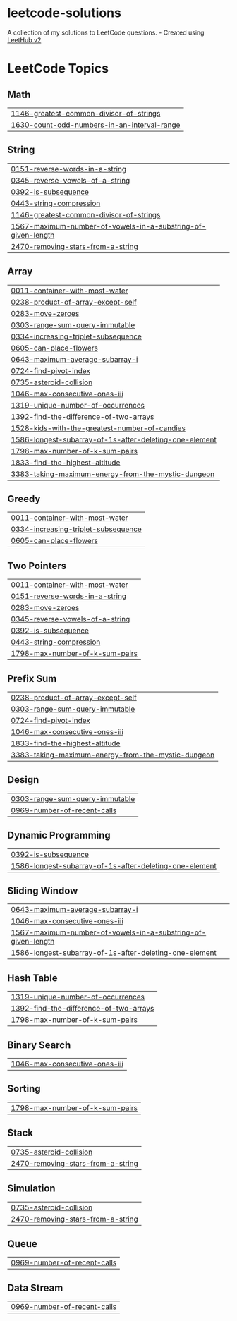 # leetcode-solutions
A collection of my solutions to LeetCode questions. - Created using [LeetHub v2](https://github.com/arunbhardwaj/LeetHub-2.0)

<!---LeetCode Topics Start-->
# LeetCode Topics
## Math
|  |
| ------- |
| [1146-greatest-common-divisor-of-strings](https://github.com/EthanLynam/leetcode-solutions/tree/master/1146-greatest-common-divisor-of-strings) |
| [1630-count-odd-numbers-in-an-interval-range](https://github.com/EthanLynam/leetcode-solutions/tree/master/1630-count-odd-numbers-in-an-interval-range) |
## String
|  |
| ------- |
| [0151-reverse-words-in-a-string](https://github.com/EthanLynam/leetcode-solutions/tree/master/0151-reverse-words-in-a-string) |
| [0345-reverse-vowels-of-a-string](https://github.com/EthanLynam/leetcode-solutions/tree/master/0345-reverse-vowels-of-a-string) |
| [0392-is-subsequence](https://github.com/EthanLynam/leetcode-solutions/tree/master/0392-is-subsequence) |
| [0443-string-compression](https://github.com/EthanLynam/leetcode-solutions/tree/master/0443-string-compression) |
| [1146-greatest-common-divisor-of-strings](https://github.com/EthanLynam/leetcode-solutions/tree/master/1146-greatest-common-divisor-of-strings) |
| [1567-maximum-number-of-vowels-in-a-substring-of-given-length](https://github.com/EthanLynam/leetcode-solutions/tree/master/1567-maximum-number-of-vowels-in-a-substring-of-given-length) |
| [2470-removing-stars-from-a-string](https://github.com/EthanLynam/leetcode-solutions/tree/master/2470-removing-stars-from-a-string) |
## Array
|  |
| ------- |
| [0011-container-with-most-water](https://github.com/EthanLynam/leetcode-solutions/tree/master/0011-container-with-most-water) |
| [0238-product-of-array-except-self](https://github.com/EthanLynam/leetcode-solutions/tree/master/0238-product-of-array-except-self) |
| [0283-move-zeroes](https://github.com/EthanLynam/leetcode-solutions/tree/master/0283-move-zeroes) |
| [0303-range-sum-query-immutable](https://github.com/EthanLynam/leetcode-solutions/tree/master/0303-range-sum-query-immutable) |
| [0334-increasing-triplet-subsequence](https://github.com/EthanLynam/leetcode-solutions/tree/master/0334-increasing-triplet-subsequence) |
| [0605-can-place-flowers](https://github.com/EthanLynam/leetcode-solutions/tree/master/0605-can-place-flowers) |
| [0643-maximum-average-subarray-i](https://github.com/EthanLynam/leetcode-solutions/tree/master/0643-maximum-average-subarray-i) |
| [0724-find-pivot-index](https://github.com/EthanLynam/leetcode-solutions/tree/master/0724-find-pivot-index) |
| [0735-asteroid-collision](https://github.com/EthanLynam/leetcode-solutions/tree/master/0735-asteroid-collision) |
| [1046-max-consecutive-ones-iii](https://github.com/EthanLynam/leetcode-solutions/tree/master/1046-max-consecutive-ones-iii) |
| [1319-unique-number-of-occurrences](https://github.com/EthanLynam/leetcode-solutions/tree/master/1319-unique-number-of-occurrences) |
| [1392-find-the-difference-of-two-arrays](https://github.com/EthanLynam/leetcode-solutions/tree/master/1392-find-the-difference-of-two-arrays) |
| [1528-kids-with-the-greatest-number-of-candies](https://github.com/EthanLynam/leetcode-solutions/tree/master/1528-kids-with-the-greatest-number-of-candies) |
| [1586-longest-subarray-of-1s-after-deleting-one-element](https://github.com/EthanLynam/leetcode-solutions/tree/master/1586-longest-subarray-of-1s-after-deleting-one-element) |
| [1798-max-number-of-k-sum-pairs](https://github.com/EthanLynam/leetcode-solutions/tree/master/1798-max-number-of-k-sum-pairs) |
| [1833-find-the-highest-altitude](https://github.com/EthanLynam/leetcode-solutions/tree/master/1833-find-the-highest-altitude) |
| [3383-taking-maximum-energy-from-the-mystic-dungeon](https://github.com/EthanLynam/leetcode-solutions/tree/master/3383-taking-maximum-energy-from-the-mystic-dungeon) |
## Greedy
|  |
| ------- |
| [0011-container-with-most-water](https://github.com/EthanLynam/leetcode-solutions/tree/master/0011-container-with-most-water) |
| [0334-increasing-triplet-subsequence](https://github.com/EthanLynam/leetcode-solutions/tree/master/0334-increasing-triplet-subsequence) |
| [0605-can-place-flowers](https://github.com/EthanLynam/leetcode-solutions/tree/master/0605-can-place-flowers) |
## Two Pointers
|  |
| ------- |
| [0011-container-with-most-water](https://github.com/EthanLynam/leetcode-solutions/tree/master/0011-container-with-most-water) |
| [0151-reverse-words-in-a-string](https://github.com/EthanLynam/leetcode-solutions/tree/master/0151-reverse-words-in-a-string) |
| [0283-move-zeroes](https://github.com/EthanLynam/leetcode-solutions/tree/master/0283-move-zeroes) |
| [0345-reverse-vowels-of-a-string](https://github.com/EthanLynam/leetcode-solutions/tree/master/0345-reverse-vowels-of-a-string) |
| [0392-is-subsequence](https://github.com/EthanLynam/leetcode-solutions/tree/master/0392-is-subsequence) |
| [0443-string-compression](https://github.com/EthanLynam/leetcode-solutions/tree/master/0443-string-compression) |
| [1798-max-number-of-k-sum-pairs](https://github.com/EthanLynam/leetcode-solutions/tree/master/1798-max-number-of-k-sum-pairs) |
## Prefix Sum
|  |
| ------- |
| [0238-product-of-array-except-self](https://github.com/EthanLynam/leetcode-solutions/tree/master/0238-product-of-array-except-self) |
| [0303-range-sum-query-immutable](https://github.com/EthanLynam/leetcode-solutions/tree/master/0303-range-sum-query-immutable) |
| [0724-find-pivot-index](https://github.com/EthanLynam/leetcode-solutions/tree/master/0724-find-pivot-index) |
| [1046-max-consecutive-ones-iii](https://github.com/EthanLynam/leetcode-solutions/tree/master/1046-max-consecutive-ones-iii) |
| [1833-find-the-highest-altitude](https://github.com/EthanLynam/leetcode-solutions/tree/master/1833-find-the-highest-altitude) |
| [3383-taking-maximum-energy-from-the-mystic-dungeon](https://github.com/EthanLynam/leetcode-solutions/tree/master/3383-taking-maximum-energy-from-the-mystic-dungeon) |
## Design
|  |
| ------- |
| [0303-range-sum-query-immutable](https://github.com/EthanLynam/leetcode-solutions/tree/master/0303-range-sum-query-immutable) |
| [0969-number-of-recent-calls](https://github.com/EthanLynam/leetcode-solutions/tree/master/0969-number-of-recent-calls) |
## Dynamic Programming
|  |
| ------- |
| [0392-is-subsequence](https://github.com/EthanLynam/leetcode-solutions/tree/master/0392-is-subsequence) |
| [1586-longest-subarray-of-1s-after-deleting-one-element](https://github.com/EthanLynam/leetcode-solutions/tree/master/1586-longest-subarray-of-1s-after-deleting-one-element) |
## Sliding Window
|  |
| ------- |
| [0643-maximum-average-subarray-i](https://github.com/EthanLynam/leetcode-solutions/tree/master/0643-maximum-average-subarray-i) |
| [1046-max-consecutive-ones-iii](https://github.com/EthanLynam/leetcode-solutions/tree/master/1046-max-consecutive-ones-iii) |
| [1567-maximum-number-of-vowels-in-a-substring-of-given-length](https://github.com/EthanLynam/leetcode-solutions/tree/master/1567-maximum-number-of-vowels-in-a-substring-of-given-length) |
| [1586-longest-subarray-of-1s-after-deleting-one-element](https://github.com/EthanLynam/leetcode-solutions/tree/master/1586-longest-subarray-of-1s-after-deleting-one-element) |
## Hash Table
|  |
| ------- |
| [1319-unique-number-of-occurrences](https://github.com/EthanLynam/leetcode-solutions/tree/master/1319-unique-number-of-occurrences) |
| [1392-find-the-difference-of-two-arrays](https://github.com/EthanLynam/leetcode-solutions/tree/master/1392-find-the-difference-of-two-arrays) |
| [1798-max-number-of-k-sum-pairs](https://github.com/EthanLynam/leetcode-solutions/tree/master/1798-max-number-of-k-sum-pairs) |
## Binary Search
|  |
| ------- |
| [1046-max-consecutive-ones-iii](https://github.com/EthanLynam/leetcode-solutions/tree/master/1046-max-consecutive-ones-iii) |
## Sorting
|  |
| ------- |
| [1798-max-number-of-k-sum-pairs](https://github.com/EthanLynam/leetcode-solutions/tree/master/1798-max-number-of-k-sum-pairs) |
## Stack
|  |
| ------- |
| [0735-asteroid-collision](https://github.com/EthanLynam/leetcode-solutions/tree/master/0735-asteroid-collision) |
| [2470-removing-stars-from-a-string](https://github.com/EthanLynam/leetcode-solutions/tree/master/2470-removing-stars-from-a-string) |
## Simulation
|  |
| ------- |
| [0735-asteroid-collision](https://github.com/EthanLynam/leetcode-solutions/tree/master/0735-asteroid-collision) |
| [2470-removing-stars-from-a-string](https://github.com/EthanLynam/leetcode-solutions/tree/master/2470-removing-stars-from-a-string) |
## Queue
|  |
| ------- |
| [0969-number-of-recent-calls](https://github.com/EthanLynam/leetcode-solutions/tree/master/0969-number-of-recent-calls) |
## Data Stream
|  |
| ------- |
| [0969-number-of-recent-calls](https://github.com/EthanLynam/leetcode-solutions/tree/master/0969-number-of-recent-calls) |
<!---LeetCode Topics End-->
